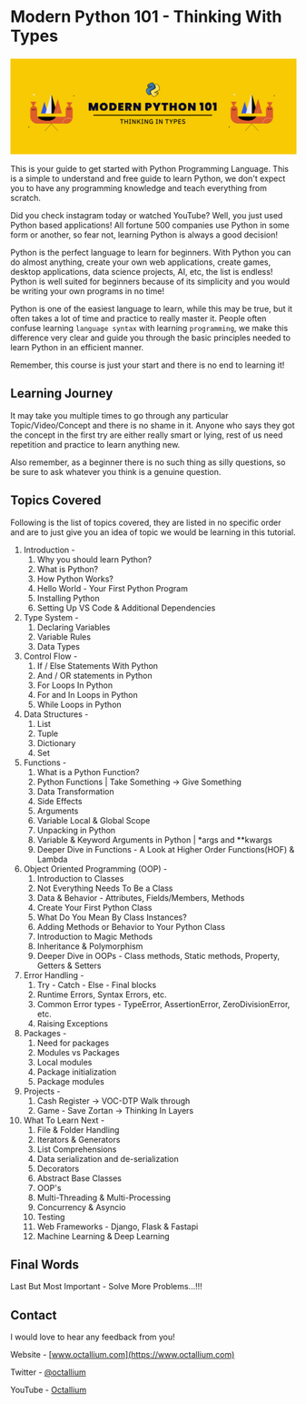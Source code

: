 # Modern Python 101 - Thinking With Types
###

!["Modern Python"](assets/twitter_octallium_modern_python_101_1.png)

This is your guide to get started with Python Programming Language. This is a simple to understand and free guide to learn Python, we don't expect you to have any programming knowledge and teach everything from scratch. 

Did you check instagram today or watched YouTube? Well, you just used Python based applications! All fortune 500 companies use Python in some form or another, so fear not, learning Python is always a good decision!

Python is the perfect language to learn for beginners. With Python you can do almost anything, create your own web applications, create games, desktop applications, data science projects, AI, etc, the list is endless! Python is well suited for beginners because of its simplicity and you would be writing your own programs in no time!

Python is one of the easiest language to learn, while this may be true, but it often takes a lot of time and practice to really master it. People often confuse learning `language syntax` with learning `programming`, we make this difference very clear and guide you through the basic principles needed to learn Python in an efficient manner.

Remember, this course is just your start and there is no end to learning it!

## Learning Journey

It may take you multiple times to go through any particular Topic/Video/Concept and there is no shame in it. Anyone who says they got the concept in the first try are either really smart or lying, rest of us need repetition and practice to learn anything new.

Also remember, as a beginner there is no such thing as silly questions, so be sure to ask whatever you think is a genuine question.

## Topics Covered

Following is the list of topics covered, they are listed in no specific order and are to just give you an idea of topic we would be learning in this tutorial.

1.  Introduction -
    1.  Why you should learn Python?
    2.  What is Python?
    3.  How Python Works?
    4.  Hello World - Your First Python Program
    5.  Installing Python
    6.  Setting Up VS Code & Additional Dependencies
2. Type System -
   1. Declaring Variables
   2. Variable Rules
   3. Data Types
3. Control Flow -
   1. If / Else Statements With Python
   2. And / OR statements in Python
   3. For Loops In Python
   4. For and In Loops in Python
   5. While Loops in Python
4. Data Structures -
   1. List
   2. Tuple
   3. Dictionary
   4. Set
5. Functions -
   1. What is a Python Function?
   2. Python Functions | Take Something -> Give Something
   3. Data Transformation
   4. Side Effects
   5.  Arguments
   6.  Variable Local & Global Scope
   7.  Unpacking in Python
   8.  Variable & Keyword Arguments in Python | *args and **kwargs
   9.  Deeper Dive in Functions - A Look at Higher Order Functions(HOF) & Lambda
6. Object Oriented Programming (OOP) -
   1. Introduction to Classes
   2. Not Everything Needs To Be a Class
   3. Data & Behavior - Attributes, Fields/Members, Methods
   4. Create Your First Python Class
   5. What Do You Mean By Class Instances?
   6. Adding Methods or Behavior to Your Python Class
   7. Introduction to Magic Methods
   8. Inheritance & Polymorphism
   9. Deeper Dive in OOPs - Class methods, Static methods, Property, Getters & Setters
7.  Error Handling -
    1.  Try - Catch - Else - Final blocks
    2.  Runtime Errors, Syntax Errors, etc.
    3.  Common Error types - TypeError, AssertionError, ZeroDivisionError, etc.
    4.  Raising Exceptions
8. Packages -
   1. Need for packages
   2. Modules vs Packages
   3. Local modules
   4. Package initialization
   5. Package modules
9. Projects -
   1.  Cash Register -> VOC-DTP Walk through
   2.  Game - Save Zortan -> Thinking In Layers
10. What To Learn Next -
    1. File & Folder Handling
    2. Iterators & Generators
    3. List Comprehensions
    4. Data serialization and de-serialization
    5. Decorators
    6. Abstract Base Classes
    7. OOP's
    8. Multi-Threading & Multi-Processing
    9. Concurrency & Asyncio
    10. Testing
    11. Web Frameworks - Django, Flask & Fastapi
    12. Machine Learning & Deep Learning

## Final Words

Last But Most Important - Solve More Problems...!!!

## Contact

I would love to hear any feedback from you!

Website - [www.octallium.com](https://www.octallium.com)

Twitter - [@octallium](https://twitter.com/octallium)

YouTube - [Octallium](https://www.youtube.com/channel/UCd0MaWAxZklFtCyNPEpSl0w)

